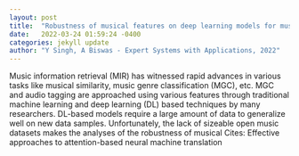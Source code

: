 ```yaml
---
layout: post
title:  "Robustness of musical features on deep learning models for music genre classification"
date:   2022-03-24 01:59:24 -0400
categories: jekyll update
author: "Y Singh, A Biswas - Expert Systems with Applications, 2022"
---
```

Music information retrieval (MIR) has witnessed rapid advances in various tasks like musical similarity, music genre classification (MGC), etc. MGC and audio tagging are approached using various features through traditional machine learning and deep learning (DL) based techniques by many researchers. DL-based models require a large amount of data to generalize well on new data samples. Unfortunately, the lack of sizeable open music datasets makes the analyses of the robustness of musical Cites: Effective approaches to attention-based neural machine translation